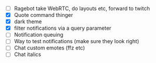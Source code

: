 - [ ] Ragebot take WebRTC, do layouts etc, forward to twitch
- [x] Quote command thinger
- [x] dark theme
- [x] filter notifications via a query parameter
- [ ] Notification queuing
- [ ] Way to test notifications (make sure they look right)
- [ ] Chat custom emotes (ffz etc)
- [ ] Chat italics
